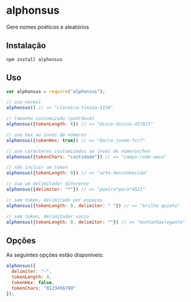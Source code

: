 # alphonsus
Gere nomes poéticos e aleatórios

## Instalação

```
npm install alphonsus
```

## Uso

```javascript
var alphonsus = require("alphonsus");

// uso normal
alphonsus() // => "clareira-tímida-5150"

// tamanho customizado (padrão=4)
alphonsus({tokenLength: 6}) // => "disco-divino-457821"

// use hex ao invés de números
alphonsus({tokenHex: true}) // => "barco-jovem-fccf"

// use caracteres customizados ao invés de números/hex
alphonsus({tokenChars: "castidade"}) // => "campo-rude-aesa"

// não incluir um token
alphonsus({tokenLength: 0}) // => "arte-desconhecida"

// use um delimitador diferente
alphonsus({delimiter: "*"}) // => "poeira*pura*4521"

// sem token, delimitado por espaços
alphonsus({tokenLength: 0, delimiter: " "}) // => "brilho quieto"

// sem token, delimitador vazio
alphonsus({tokenLength: 0, delimiter: ""}) // => "montanhaelegante"
```

## Opções

As seguintes opções estão disponíveis:

```javascript
alphonsus({
  delimiter: "-",
  tokenLength: 4,
  tokenHex: false,
  tokenChars: "0123456789"
});
```

